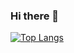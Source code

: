 ### Hi there 👋
[![Top Langs](https://github-readme-stats.vercel.app/api/top-langs/?username=mikandan
)](https://github.com/anuraghazra/github-readme-stats)

<!--
**mikandan/mikandan** is a ✨ _special_ ✨ repository because its `README.md` (this file) appears on your GitHub profile.

Here are some ideas to get you started:

- 🔭 I’m currently working on ...
- 🌱 I’m currently learning ...
- 👯 I’m looking to collaborate on ...
- 🤔 I’m looking for help with ...
- 💬 Ask me about ...
- 📫 How to reach me: ...
- 😄 Pronouns: ...
- ⚡ Fun fact: ...
-->
